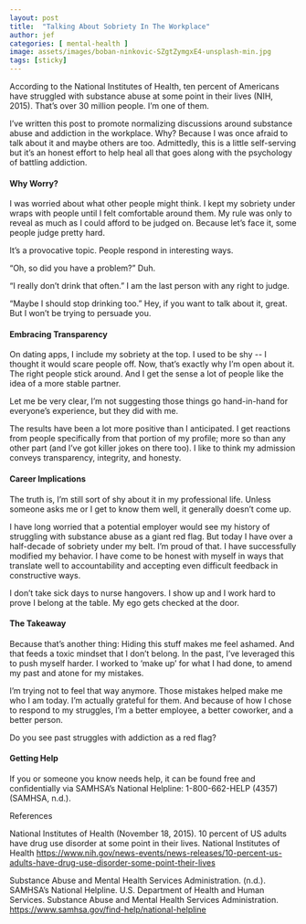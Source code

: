 ```yaml
---
layout: post
title:  "Talking About Sobriety In The Workplace"
author: jef
categories: [ mental-health ]
image: assets/images/boban-ninkovic-SZgtZymgxE4-unsplash-min.jpg
tags: [sticky]
---
```

According to the National Institutes of Health, ten percent of Americans have struggled with substance abuse at some point in their lives (NIH, 2015). That’s over 30 million people. I’m one of them. 

I’ve written this post to promote normalizing discussions around substance abuse and addiction in the workplace. Why? Because I was once afraid to talk about it and maybe others are too. Admittedly, this is a little self-serving but it’s an honest effort to help heal all that goes along with the psychology of battling addiction. 

#### Why Worry?

I was worried about what other people might think. I kept my sobriety under wraps with people until I felt comfortable around them. My rule was only to reveal as much as I could afford to be judged on. Because let’s face it, some people judge pretty hard.

It’s a provocative topic. People respond in interesting ways. 

“Oh, so did you have a problem?” Duh.

“I really don’t drink that often.” I am the last person with any right to judge.

“Maybe I should stop drinking too.” Hey, if you want to talk about it, great. But I won’t be trying to persuade you. 

#### Embracing Transparency

On dating apps, I include my sobriety at the top. I used to be shy -- I thought it would scare people off. Now, that’s exactly why I’m open about it. The right people stick around. And I get the sense a lot of people like the idea of a more stable partner. 

Let me be very clear, I’m not suggesting those things go hand-in-hand for everyone’s experience, but they did with me.

The results have been a lot more positive than I anticipated. I get reactions from people specifically from that portion of my profile; more so than any other part (and I’ve got killer jokes on there too). I like to think my admission conveys transparency, integrity, and honesty. 

#### Career Implications

The truth is, I’m still sort of shy about it in my professional life. Unless someone asks me or I get to know them well, it generally doesn’t come up. 

I have long worried that a potential employer would see my history of struggling with substance abuse as a giant red flag. But today I have over a half-decade of sobriety under my belt. I’m proud of that. I have successfully modified my behavior. I have come to be honest with myself in ways that translate well to accountability and accepting even difficult feedback in constructive ways. 

I don’t take sick days to nurse hangovers. I show up and I work hard to prove I belong at the table. My ego gets checked at the door. 

#### The Takeaway

Because that’s another thing: Hiding this stuff makes me feel ashamed. And that feeds a toxic mindset that I don’t belong. In the past, I’ve leveraged this to push myself harder. I worked to ‘make up’ for what I had done, to amend my past and atone for my mistakes. 

I’m trying not to feel that way anymore. Those mistakes helped make me who I am today. I’m actually grateful for them. And because of how I chose to respond to my struggles, I’m a better employee, a better coworker, and a better person.

Do you see past struggles with addiction as a red flag?

#### Getting Help

If you or someone you know needs help, it can be found free and confidentially via SAMHSA’s National Helpline: 1-800-662-HELP (4357) (SAMHSA, n.d.).

References

National Institutes of Health (November 18, 2015). 10 percent of US adults have drug use disorder at some point in their lives. National Institutes of Health https://www.nih.gov/news-events/news-releases/10-percent-us-adults-have-drug-use-disorder-some-point-their-lives

Substance Abuse and Mental Health Services Administration. (n.d.). SAMHSA’s National Helpline. U.S. Department of Health and Human Services. Substance Abuse and Mental Health Services Administration. https://www.samhsa.gov/find-help/national-helpline

